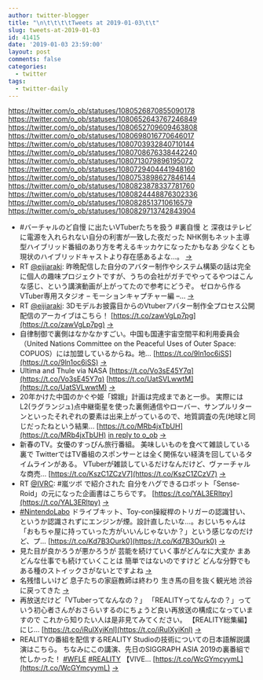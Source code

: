 ```yaml
---
author: twitter-blogger
title: "\n\t\t\t\tTweets at 2019-01-03\t\t"
slug: tweets-at-2019-01-03
id: 41415
date: '2019-01-03 23:59:00'
layout: post
comments: false
categories:
  - twitter
tags:
  - twitter-daily
---
```


https://twitter.com/o_ob/statuses/1080526870855090178 https://twitter.com/o_ob/statuses/1080652643767246849 https://twitter.com/o_ob/statuses/1080652709609463808 https://twitter.com/o_ob/statuses/1080698016770646017 https://twitter.com/o_ob/statuses/1080703932840710144 https://twitter.com/o_ob/statuses/1080708676338442240 https://twitter.com/o_ob/statuses/1080713079896195072 https://twitter.com/o_ob/statuses/1080729404441948160 https://twitter.com/o_ob/statuses/1080753898627846144 https://twitter.com/o_ob/statuses/1080823878337781760 https://twitter.com/o_ob/statuses/1080824448876302336 https://twitter.com/o_ob/statuses/1080828513710616579 https://twitter.com/o_ob/statuses/1080829713742843904  

*   #バーチャルのど自慢 に出たいVTuberたちを扱う #裏自慢 と 深夜はテレビに電源を入れられない自分の利害が一致した夜だった NHK側もネット主導型ハイブリッド番組のあり方を考えるキッカケになったかもなあ 少なくとも現状のハイブリッドキャストより存在感あるよな…。 [->](https://twitter.com/o_ob/statuses/1080526870855090178)
*   RT [@eijiaraki](https://twitter.com/eijiaraki): 昨晩配信した自分のアバター制作やシステム構築の話は完全に個人の趣味プロジェクトですが、うちの会社がガチでやってるやつはこんな感じ、という講演動画が上がってたので参考にどうぞ。 ゼロから作るVTuber専用スタジオ – モーションキャプチャー編 –… [->](https://twitter.com/o_ob/statuses/1080652643767246849)
*   RT [@eijiaraki](https://twitter.com/eijiaraki): 3Dモデルお披露目からのVtuberアバター制作全プロセス公開配信のアーカイブはこちら！ [https://t.co/zawVgLp7pg](https://t.co/zawVgLp7pg) [->](https://twitter.com/o_ob/statuses/1080652709609463808)
*   自律制御で裏側はなかなかすごい。中国も国連宇宙空間平和利用委員会（United Nations Committee on the Peaceful Uses of Outer Space: COPUOS）には加盟しているからね。地… [https://t.co/9ln1oc6iSS](https://t.co/9ln1oc6iSS) [->](https://twitter.com/o_ob/statuses/1080698016770646017)
*   Ultima and Thule via NASA [https://t.co/Vo3sE45Y7q](https://t.co/Vo3sE45Y7q) [https://t.co/UatSVLwwtM](https://t.co/UatSVLwwtM) [->](https://twitter.com/o_ob/statuses/1080703932840710144)
*   20年かけた中国のかぐや姫「嫦娥」計画は完成まであと一歩。 実際にはL2(ラグランジュ)点中継衛星を使った裏側通信やローバー、サンプルリターンといったそれぞれの要素は出来上がっているので、地質調査の先(地球と同じだったねという結果… [https://t.co/MRb4jxTbUH](https://t.co/MRb4jxTbUH) [in reply to o_ob](https://twitter.com/o_ob/statuses/1080698016770646017) [->](https://twitter.com/o_ob/statuses/1080708676338442240)
*   新春のTV。女優のすっぴん旅行番組。 美味しいものを食べて雑談している裏で TwitterではTV番組のスポンサーとは全く関係ない経済を回しているタイムラインがある。 VTuberが雑談しているだけなんだけど、ヴァーチャルな商売… [https://t.co/KszC1ZCzV7](https://t.co/KszC1ZCzV7) [->](https://twitter.com/o_ob/statuses/1080713079896195072)
*   RT [@IVRC](https://twitter.com/IVRC): #嵐ツボ で紹介された 自分をハグできるロボット「Sense-Roid」の元になった企画書はこちらです。 [https://t.co/YAL3ERltpy](https://t.co/YAL3ERltpy) [->](https://twitter.com/o_ob/statuses/1080729404441948160)
*   [#NintendoLabo](https://twitter.com/search?q=%23NintendoLabo&src=hash) ドライブキット、Toy-con操縦桿のトリガーの認識甘い、というか認識されずにエンジンが煙。設計直したいな...。おじいちゃんは「おもちゃ屋に持っていった方がいいんじゃないか？」という感じなのだけど、プ… [https://t.co/Kd7B3Ourk0](https://t.co/Kd7B3Ourk0) [->](https://twitter.com/o_ob/statuses/1080753898627846144)
*   見た目が良かろうが悪かろうが 芸能を続けていく事がどんなに大変か まあどんな仕事でも続けていくことは 簡単ではないのですけど どんな分野でも ある種のストイックさがないとですよね [->](https://twitter.com/o_ob/statuses/1080823878337781760)
*   名残惜しいけど 息子たちの家庭教師は終わり 生き馬の目を抜く観光地 渋谷に戻ってきた [->](https://twitter.com/o_ob/statuses/1080824448876302336)
*   再放送だけど「VTuberってなんなの？」 「REALITYってなんなの？」っていう初心者さんがおさらいするのにちょうど良い再放送の構成になっていますので これから知りたい人は是非見てみてください。 【REALITY総集編】にじ… [https://t.co/iRuIXyiKnl](https://t.co/iRuIXyiKnl) [->](https://twitter.com/o_ob/statuses/1080828513710616579)
*   REALITYの番組を配信するREALITY Studioの技術についての日本語解説講演はこちら。 ちなみにこの講演、先日のSIGGRAPH ASIA 2019の裏番組で忙しかった！ [#WFLE](https://twitter.com/search?q=%23WFLE&src=hash) [#REALITY](https://twitter.com/search?q=%23REALITY&src=hash) 【VIVE… [https://t.co/WcGYmcyymL](https://t.co/WcGYmcyymL) [->](https://twitter.com/o_ob/statuses/1080829713742843904)
